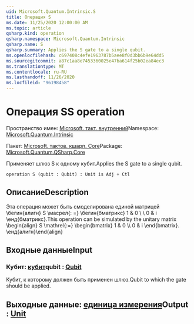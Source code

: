 ```yaml
---
uid: Microsoft.Quantum.Intrinsic.S
title: Операция S
ms.date: 11/25/2020 12:00:00 AM
ms.topic: article
qsharp.kind: operation
qsharp.namespace: Microsoft.Quantum.Intrinsic
qsharp.name: S
qsharp.summary: Applies the S gate to a single qubit.
ms.openlocfilehash: c697408c4efe1963787b5aee8f0d3bb6b9e64dd5
ms.sourcegitcommit: a87c1aa8e7453360025e47ba614f25b02ea84ec3
ms.translationtype: MT
ms.contentlocale: ru-RU
ms.lasthandoff: 11/26/2020
ms.locfileid: "96198458"
---
```

# <a name="s-operation"></a><span data-ttu-id="c164a-102">Операция S</span><span class="sxs-lookup"><span data-stu-id="c164a-102">S operation</span></span>

<span data-ttu-id="c164a-103">Пространство имен: [Microsoft. такт. внутренний](xref:Microsoft.Quantum.Intrinsic)</span><span class="sxs-lookup"><span data-stu-id="c164a-103">Namespace: [Microsoft.Quantum.Intrinsic](xref:Microsoft.Quantum.Intrinsic)</span></span>

<span data-ttu-id="c164a-104">Пакет: [Microsoft. тактов. кшарп. Core](https://nuget.org/packages/Microsoft.Quantum.QSharp.Core)</span><span class="sxs-lookup"><span data-stu-id="c164a-104">Package: [Microsoft.Quantum.QSharp.Core](https://nuget.org/packages/Microsoft.Quantum.QSharp.Core)</span></span>


<span data-ttu-id="c164a-105">Применяет шлюз S к одному кубит.</span><span class="sxs-lookup"><span data-stu-id="c164a-105">Applies the S gate to a single qubit.</span></span>

```qsharp
operation S (qubit : Qubit) : Unit is Adj + Ctl
```


## <a name="description"></a><span data-ttu-id="c164a-106">Описание</span><span class="sxs-lookup"><span data-stu-id="c164a-106">Description</span></span>

<span data-ttu-id="c164a-107">Эта операция может быть смоделирована единой матрицей \бегин{алигн} S \масрел{: =} \бегин{бматрикс} 1 & 0 \\ \\ 0 & i \енд{бматрикс}.</span><span class="sxs-lookup"><span data-stu-id="c164a-107">This operation can be simulated by the unitary matrix \begin{align} S \mathrel{:=} \begin{bmatrix} 1 & 0 \\\\ 0 & i \end{bmatrix}.</span></span>
<span data-ttu-id="c164a-108">\енд{алигн}</span><span class="sxs-lookup"><span data-stu-id="c164a-108">\end{align}</span></span>

## <a name="input"></a><span data-ttu-id="c164a-109">Входные данные</span><span class="sxs-lookup"><span data-stu-id="c164a-109">Input</span></span>

### <a name="qubit--qubit"></a><span data-ttu-id="c164a-110">Кубит: [кубит](xref:microsoft.quantum.lang-ref.qubit)</span><span class="sxs-lookup"><span data-stu-id="c164a-110">qubit : [Qubit](xref:microsoft.quantum.lang-ref.qubit)</span></span>

<span data-ttu-id="c164a-111">Кубит, к которому должен быть применен шлюз.</span><span class="sxs-lookup"><span data-stu-id="c164a-111">Qubit to which the gate should be applied.</span></span>



## <a name="output--unit"></a><span data-ttu-id="c164a-112">Выходные данные: [единица измерения](xref:microsoft.quantum.lang-ref.unit)</span><span class="sxs-lookup"><span data-stu-id="c164a-112">Output : [Unit](xref:microsoft.quantum.lang-ref.unit)</span></span>

